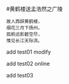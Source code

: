 
#黄鹤楼送孟浩然之广陵
```
故人西辞黄鹤楼，
烟花三月下扬州。
孤帆远影碧空尽，
惟见长江天际流。
```
add test01
modify

add test02 online

add test03